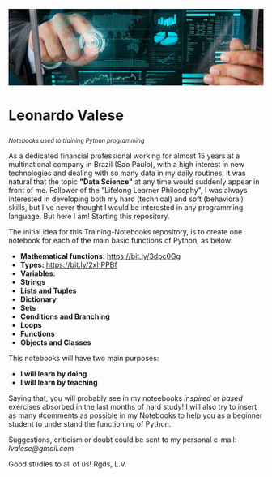 <p align="center">
  <img src="data-science-image-banner.jpg" >
</p>


# Leonardo Valese
<sub>*Notebooks used to training Python programming*

As a dedicated financial professional working for almost 15 years at a multinational company in Brazil (Sao Paulo), with a high interest in new technologies and dealing with so many data in my daily routines, it was natural that the topic **"Data Science"** at any time would suddenly appear in front of me.
Follower of the "Lifelong Learner Philosophy", I was always interested in developing both my hard (technical) and soft (behavioral) skills, but I've never thought I would be interested in any programming language. But here I am! Starting this repository.

The initial idea for this Training-Notebooks repository, is to create one notebook for each of the main basic functions of Python, as below:
 
* **Mathematical functions:** https://bit.ly/3dpc0Gg
* **Types:** https://bit.ly/2xhPPBf
* **Variables:**
* **Strings**
* **Lists and Tuples**
* **Dictionary**
* **Sets**
* **Conditions and Branching**
* **Loops**
* **Functions**
* **Objects and Classes**

This notebooks will have two main purposes:

* __I will learn by doing__
* __I will learn by teaching__

Saying that, you will probably see in my noteebooks _inspired_ or _based_ exercises absorbed in the last months of hard study!
I will also try to insert as many #comments as possible in my Notebooks to help you as a beginner student to understand the functioning of Python.

Suggestions, criticism or doubt could be sent to my personal e-mail: _lvalese@gmail.com_

Good studies to all of us!
Rgds,
L.V.


